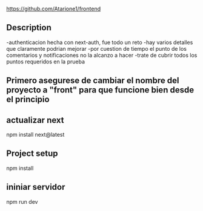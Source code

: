 https://github.com/Atarione1/frontend
## Description

-authenticacion hecha con next-auth, fue todo un reto
-hay varios detalles que claramente podrian mejorar 
-por cuestion de tiempo el punto de los comentarios y notificaciones no la alcanzo a hacer
-trate de cubrir todos los puntos requeridos en la prueba

## Primero asegurese de cambiar el nombre del proyecto a "front" para que funcione bien desde el principio

## actualizar next 
npm install next@latest

## Project setup

npm install

## ininiar servidor

npm run dev

